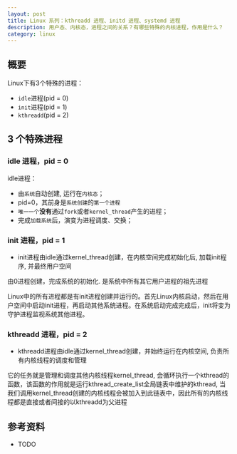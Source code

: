 ```yaml
---
layout: post
title: Linux 系列：kthreadd 进程、initd 进程、systemd 进程
description: 用户态、内核态，进程之间的关系？有哪些特殊的内核进程，作用是什么？
category: linux
---
```





## 概要

Linux下有3个特殊的进程：

* `idle`进程(pid = 0)
* `init`进程(pid = 1)
* `kthreadd`(pid = 2)



## 3 个特殊进程


### idle 进程，pid = 0

idle进程：

* 由`系统`自动创建, 运行在`内核态`；
* pid=0，其前身是`系统创建`的`第一个进程`
* `唯一一个`**没有**通过`fork`或者`kernel_thread`产生的进程；
* 完成`加载系统`后，演变为进程调度、交换；


### init 进程，pid = 1

* init进程由idle通过kernel_thread创建，在内核空间完成初始化后, 加载init程序, 并最终用户空间

由0进程创建，完成系统的初始化. 是系统中所有其它用户进程的祖先进程

Linux中的所有进程都是有init进程创建并运行的。首先Linux内核启动，然后在用户空间中启动init进程，再启动其他系统进程。在系统启动完成完成后，init将变为守护进程监视系统其他进程。


### kthreadd 进程，pid = 2

* kthreadd进程由idle通过kernel_thread创建，并始终运行在内核空间, 负责所有内核线程的调度和管理

它的任务就是管理和调度其他内核线程kernel_thread, 会循环执行一个kthread的函数，该函数的作用就是运行kthread_create_list全局链表中维护的kthread, 当我们调用kernel_thread创建的内核线程会被加入到此链表中，因此所有的内核线程都是直接或者间接的以kthreadd为父进程










## 参考资料

* TODO

















[NingG]:    http://ningg.github.com  "NingG"

